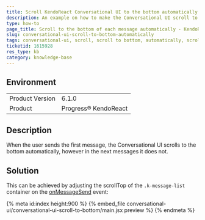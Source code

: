 ```yaml
---
title: Scroll KendoReact Conversational UI to the bottom automatically
description: An example on how to make the Conversational UI scroll to the bottom automatically
type: how-to
page_title: Scroll to the bottom of each message automatically - KendoReact Conversational UI
slug: conversational-ui-scroll-to-bottom-automatically
tags: conversational-ui, scroll, scroll to bottom, automatically, scroll automatically
ticketid: 1615928
res_type: kb
category: knowledge-base
---
```


## Environment

<table>
	<tbody>
		<tr>
			<td>Product Version</td>
			<td>6.1.0</td>
		</tr>
		<tr>
			<td>Product</td>
			<td>Progress® KendoReact</td>
		</tr>
	</tbody>
</table>

## Description

When the user sends the first message, the Conversational UI scrolls to the bottom automatically, however in the next messages it does not.

## Solution

This can be achieved by adjusting the scrollTop of the `.k-message-list` container on the [onMessageSend](https://www.telerik.com/kendo-react-ui/components/conversationalui/api/ChatProps/#toc-onmessagesend) event:

{% meta id:index height:900 %}
{% embed_file conversational-ui/conversational-ui-scroll-to-bottom/main.jsx preview %}
{% endmeta %}

